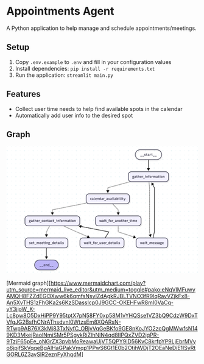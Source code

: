 # Appointments Agent

A Python application to help manage and schedule appointments/meetings.

## Setup

1. Copy `.env.example` to `.env` and fill in your configuration values
2. Install dependencies: `pip install -r requirements.txt`
3. Run the application: `streamlit main.py`

## Features
- Collect user time needs to help find available spots in the calendar
- Automatically add user info to the desired spot

## Graph

![Appointments Agent Graph](https://github.com/Wonder2210/appointments-agent/blob/main/graph.png)

[Mermaid graph][https://www.mermaidchart.com/play?utm_source=mermaid_live_editor&utm_medium=toggle#pako:eNqVlMFuwyAMQH8FZZdEGl3Xww6k6qmfsNsyIZdAgkRJBLTVNO3fR9IqRavVZjkFx8-An5XvTHS1zFhGKa2s6KzSDassIcp0J9GCC-OKEHFwR8mI0VaCq-yY3jjoW_K-Lc8pw8O5DxHiPP9Y95tptX7pN58FY0xp58M1vYHQSse1VZ3bQ9CdzW9DxTVfgJG2BsfhCNrAThsdvnI0WtzsEm8XQARsN-RTwp9AB76X3kMj83TxNyfC_OBjvVqGeBKfo9GE8nKoJYO2zcQgMWwfsN149KD3MkejRaolNmiSMr5PSgykRiZlhNIN4qd8IIPQxZVD2jqPR-9TzjF65pEe_oNGrZX3pvbMoReawaUjVT5QPY9ID56KvC8krfpYP9LjEbrMVyo6jpjfSkVqqeBgAlHaGPakVmqp1PPwS6Gt1E0b2OtihWDjT2OEaNeDiE1lSyRtGORL6Z3avSlR2eznFyXhqdM]
